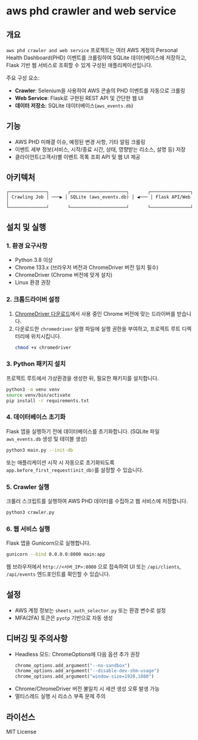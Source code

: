 ﻿# aws phd crawler and web service

## 개요
`aws phd crawler and web service` 프로젝트는 여러 AWS 계정의 Personal Health Dashboard(PHD) 이벤트를 크롤링하여 SQLite 데이터베이스에 저장하고, Flask 기반 웹 서비스로 조회할 수 있게 구성된 애플리케이션입니다.

주요 구성 요소:
- **Crawler**: Selenium을 사용하여 AWS 콘솔의 PHD 이벤트를 자동으로 크롤링
- **Web Service**: Flask로 구현된 REST API 및 간단한 웹 UI
- **데이터 저장소**: SQLite 데이터베이스(`aws_events.db`)

## 기능
- AWS PHD 미해결 이슈, 예정된 변경 사항, 기타 알림 크롤링
- 이벤트 세부 정보(서비스, 시작/종료 시간, 상태, 영향받는 리소스, 설명 등) 저장
- 클라이언트(고객사)별 이벤트 목록 조회 API 및 웹 UI 제공

## 아키텍처
```text
┌──────────────┐       ┌─────────────────────┐       ┌───────────────┐
│ Crawling Job │ ───▶ │ SQLite (aws_events.db) │ ◀─── │ Flask API/Web │
└──────────────┘       └─────────────────────┘       └───────────────┘
```

## 설치 및 실행

### 1. 환경 요구사항
- Python 3.8 이상
- Chrome 133.x (브라우저 버전과 ChromeDriver 버전 일치 필수)
- ChromeDriver (Chrome 버전에 맞게 설치)
- Linux 환경 권장

### 2. 크롬드라이버 설정
1. [ChromeDriver 다운로드](https://sites.google.com/chromium.org/driver/)에서 사용 중인 Chrome 버전에 맞는 드라이버를 받습니다.
2. 다운로드한 `chromedriver` 실행 파일에 실행 권한을 부여하고, 프로젝트 루트 디렉터리에 위치시킵니다.
   ```bash
   chmod +x chromedriver
   ```

### 3. Python 패키지 설치
프로젝트 루트에서 가상환경을 생성한 뒤, 필요한 패키지를 설치합니다.
```bash
python3 -m venv venv
source venv/bin/activate
pip install -r requirements.txt
```

### 4. 데이터베이스 초기화
Flask 앱을 실행하기 전에 데이터베이스를 초기화합니다. (SQLite 파일 `aws_events.db` 생성 및 테이블 생성)
```bash
python3 main.py --init-db
```
또는 애플리케이션 시작 시 자동으로 초기화되도록 `app.before_first_request(init_db)`를 설정할 수 있습니다.

### 5. Crawler 실행
크롤러 스크립트를 실행하여 AWS PHD 데이터를 수집하고 웹 서비스에 저장합니다.
```bash
python3 crawler.py
```

### 6. 웹 서비스 실행
Flask 앱을 Gunicorn으로 실행합니다.
```bash
gunicorn --bind 0.0.0.0:8000 main:app
```
웹 브라우저에서 `http://<서버_IP>:8000` 으로 접속하여 UI 또는 `/api/clients`, `/api/events` 엔드포인트를 확인할 수 있습니다.

## 설정
- AWS 계정 정보는 `sheets_auth_selector.py` 또는 환경 변수로 설정
- MFA(2FA) 토큰은 `pyotp` 기반으로 자동 생성

## 디버깅 및 주의사항
- Headless 모드: ChromeOptions에 다음 옵션 추가 권장
  ```python
  chrome_options.add_argument("--no-sandbox")
  chrome_options.add_argument("--disable-dev-shm-usage")
  chrome_options.add_argument("window-size=1920,1080")
  ```
- Chrome/ChromeDriver 버전 불일치 시 세션 생성 오류 발생 가능
- 멀티스레드 실행 시 리소스 부족 문제 주의

## 라이선스
MIT License


